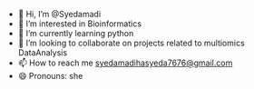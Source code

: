 - 👋 Hi, I’m @Syedamadi
- 👀 I’m interested in Bioinformatics
- 🌱 I’m currently learning python
- 💞️ I’m looking to collaborate on projects related to multiomics DataAnalysis
- 📫 How to reach me syedamadihasyeda7676@gmail.com
- 😄 Pronouns: she

<!---
Syedamadi/Syedamadi is a ✨ special ✨ repository because its `README.md` (this file) appears on your GitHub profile.
You can click the Preview link to take a look at your changes.
--->
